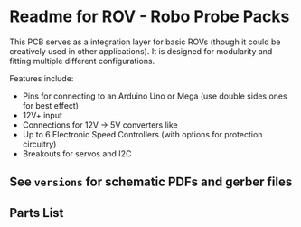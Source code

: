 # Readme for ROV - Robo Probe Packs

This PCB serves as a integration layer for basic ROVs (though it could be
creatively used in other applications). It is designed for modularity and
fitting multiple different configurations.

Features include:
* Pins for connecting to an Arduino Uno or Mega (use double sides ones for best effect)
* 12V+ input
* Connections for 12V -> 5V converters like
* Up to 6 Electronic Speed Controllers (with options for protection circuitry)
* Breakouts for servos and I2C


## See `versions` for schematic PDFs and gerber files


## Parts List

